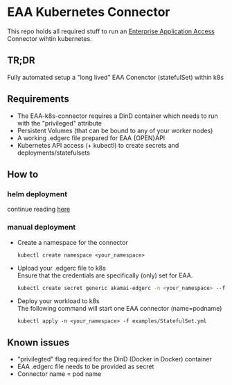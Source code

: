 # EAA Kubernetes Connector
This repo holds all required stuff to run an [Enterprise Application Access](https://www.akamai.com/products/enterprise-application-access) Connector wihtin kubernetes.

## TR;DR
Fully automated setup a "long lived" EAA Conenctor (statefulSet) within k8s

 
## Requirements
- The EAA-k8s-connector requires a DinD container which needs to run with the "privileged" attribute
- Persistent Volumes (that can be bound to any of your worker nodes)
- A working .edgerc file prepared for EAA {OPEN}API
- Kubernetes API access (+ kubectl) to create secrets and deployments/statefulsets


## How to
### helm deployment
continue reading [here](helm/README.md)

### manual deployment

- Create a namespace for the connector  
  ```text
  kubectl create namespace <your_namespace>
  ```

- Upload your .edgerc file to k8s  
  Ensure that the credentials are specifically (only) set for EAA.
    ```bash
    kubectl create secret generic akamai-edgerc -n <your_namespace> --from-file=edgerc=/home/username/.edgerc
    ```

- Deploy your workload to k8s  
The following command will start one EAA connector (name=podname)
  ```text
  kubectl apply -n <your_namespace> -f examples/StatefulSet.yml
  ```
  
## Known issues
- "privilegted" flag required for the DinD (Docker in Docker) container
- EAA .edgerc file needs to be provided as secret
- Connector name = pod name